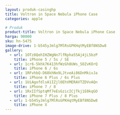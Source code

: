 ```yaml
---
layout: produk-casinghp
title: Voltron in Space Nebula iPhone Case
categories: apple

# Produk
product-title: Voltron in Space Nebula iPhone Case
harga: 90000
sku: hn-5475
image-drive: 1-b545yJmlg7MlRsGPKHqtMyEBf8NSDw8
gallery:
  - url: 1OTz8QehIHZWgNn7lfRpha55Aj4jL5bzP
    title: iPhone 5 / 5s / SE
  - url: 1cr6-5khk7K413hfWzGh8UWs_SOZvKOrQ
    title: iPhone 6 / 6s
  - url: 1RFvhbQ-D68khNo9LJtveAi86DnMkivJa
    title: iPhone 6 Plus / 6s Plus
  - url: 1UiAgofdlsA1IZjlOEhVMERAVTZDVvAQn
    title: iPhone 7 / 8
  - url: 1RxIIfSptqMf7eEsGzicICjTkj1E0kqGO
    title: iPhone 7 Plus / 8 Plus
  - url: 1-b545yJmlg7MlRsGPKHqtMyEBf8NSDw8
    title: iPhone X
---
```

